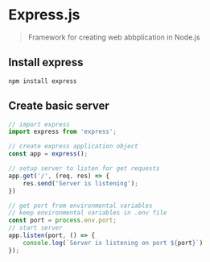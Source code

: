 # Express.js

> Framework for creating web abbplication in Node.js

## Install express

`npm install express`



## Create basic server

```js
// import express
import express from 'express';

// create express application object
const app = express();

// setup server to listen for get requests
app.get('/', (req, res) => {
    res.send('Server is listening');
})

// get port from environmental variables
// keep environmental variables in .env file
const port = process.env.port;
// start server
app.listen(port, () => {
    console.log(`Server is listening on port ${port}`)
});


```



